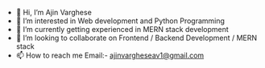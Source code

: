 - 👋 Hi, I’m Ajin Varghese
- 👀 I’m interested in Web development and Python Programming
- 🌱 I’m currently getting experienced in MERN stack development
- 💞️ I’m looking to collaborate on Frontend / Backend Development / MERN stack
- 📫 How to reach me Email:- ajinvargheseav1@gmail.com


